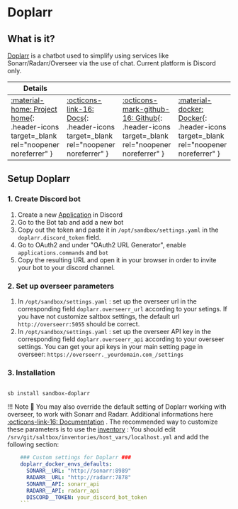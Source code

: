 # Doplarr

## What is it?

[Doplarr](https://github.com/kiranshila/doplarr) is a chatbot used to simplify using services like Sonarr/Radarr/Overseer via the use of chat. Current platform is Discord only.

| Details     |             |             |             |
|-------------|-------------|-------------|-------------|
| [:material-home: Project home](https://github.com/kiranshila/doplarr){: .header-icons target=_blank rel="noopener noreferrer" } | [:octicons-link-16: Docs](https://github.com/kiranshila/doplarr){: .header-icons target=_blank rel="noopener noreferrer" } | [:octicons-mark-github-16: Github](https://github.com/kiranshila/doplarr){: .header-icons target=_blank rel="noopener noreferrer" } | [:material-docker: Docker](https://ghcr.io/kiranshila/doplarr){: .header-icons target=_blank rel="noopener noreferrer" }|

## Setup Doplarr

### 1. Create Discord bot

1. Create a new [Application](https://discord.com/developers/applications) in Discord
2. Go to the Bot tab and add a new bot
3. Copy out the token and paste it in `/opt/sandbox/settings.yaml` in the `doplarr.discord_token` field.
4. Go to OAuth2 and under "OAuth2 URL Generator", enable `applications.commands` and `bot`
5. Copy the resulting URL and open it in your browser in order to invite your bot to your discord channel.

### 2. Set up overseer parameters

1. In `/opt/sandbox/settings.yaml` : set up the overseer url in the corresponding field `doplarr.overseerr_url` according to your setings. If you have not customize saltbox settings, the default url `http://overseerr:5055` should be correct.
2. In `/opt/sandbox/settings.yaml` : set up the overseer API key in the corresponding field `doplarr.overseerr_api` according to your overseer settings.
You can get your api keys in your main setting page in overseer: `https://overseerr._yourdomain.com_/settings`

### 3. Installation

``` shell

sb install sandbox-doplarr

```

!!! Note
      📢 You may also override the default setting of Doplarr working with overseer, to work with Sonarr and Radarr. Additional informations here [:octicons-link-16: Documentation](https://github.com/kiranshila/Doplarr/blob/main/README.md#sonarrradarr) .
      The recommended way to customize these parameters is to use the [inventory](https://docs.saltbox.dev/saltbox/inventory/) :
      You should edit `/srv/git/saltbox/inventories/host_vars/localhost.yml` and add the following section:

  ```yaml
      ### Custom settings for Doplarr ###
      doplarr_docker_envs_defaults:
        SONARR__URL: "http://sonarr:8989"
        RADARR__URL: "http://radarr:7878"
        SONARR__API: sonarr_api
        RADARR__API: radarr_api
        DISCORD__TOKEN: your_discord_bot_token
      ```

